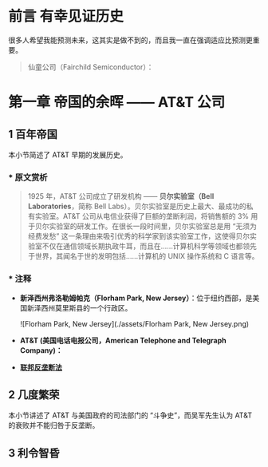 # 前言   有幸见证历史



很多人希望我能预测未来，这其实是做不到的，而且我一直在强调适应比预测更重要。









>   仙童公司（Fairchild Semiconductor）：









# 第一章   帝国的余晖 —— AT&T 公司



## 1   百年帝国

本小节简述了 AT&T 早期的发展历史。

### * 原文赏析

> 1925 年，AT&T 公司成立了研发机构 —— **贝尔实验室（Bell Laboratories**，简称 Bell Labs）。贝尔实验室是历史上最大、最成功的私有实验室。AT&T 公司从电信业获得了巨额的垄断利润，将销售额的 3% 用于贝尔实验室的研发工作。在很长一段时间里，贝尔实验室总是用 “无须为经费发愁” 这一条理由来吸引优秀的科学家到该实验室工作，这使得贝尔实验室不仅在通信领域长期执政牛耳，而且在……计算机科学等领域也都领先于世界，其闻名于世的发明包括……计算机的 UNIX 操作系统和 C 语言等。

### * 注释

- **新泽西州弗洛勒姆帕克（Florham Park, New Jersey）**：位于纽约西部，是美国新泽西州莫里斯县的一个行政区。

    ![Florham Park, New Jersey](./assets/Florham Park, New Jersey.png)

- **AT&T (美国电话电报公司，American Telephone and Telegraph Company)：**

- **[联邦反垄断法](https://zh.wikipedia.org/wiki/%E7%AB%B6%E7%88%AD%E6%B3%95)**



## 2   几度繁荣

本小节讲述了 AT&T 与美国政府的司法部门的 “斗争史”，而吴军先生认为 AT&T 的衰败并不能归咎于反垄断。



## 3   利令智昏
